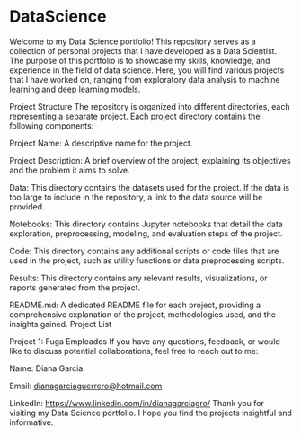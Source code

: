 ﻿# DataScience
Welcome to my Data Science portfolio! This repository serves as a collection of personal projects that I have developed as a Data Scientist. The purpose of this portfolio is to showcase my skills, knowledge, and experience in the field of data science. Here, you will find various projects that I have worked on, ranging from exploratory data analysis to machine learning and deep learning models.

Project Structure
The repository is organized into different directories, each representing a separate project. Each project directory contains the following components:

Project Name: A descriptive name for the project.

Project Description: A brief overview of the project, explaining its objectives and the problem it aims to solve.

Data: This directory contains the datasets used for the project. If the data is too large to include in the repository, a link to the data source will be provided.

Notebooks: This directory contains Jupyter notebooks that detail the data exploration, preprocessing, modeling, and evaluation steps of the project.

Code: This directory contains any additional scripts or code files that are used in the project, such as utility functions or data preprocessing scripts.

Results: This directory contains any relevant results, visualizations, or reports generated from the project.

README.md: A dedicated README file for each project, providing a comprehensive explanation of the project, methodologies used, and the insights gained.
Project List


Project 1: Fuga Empleados
If you have any questions, feedback, or would like to discuss potential collaborations, feel free to reach out to me:

Name: Diana Garcia

Email: dianagarciaguerrero@hotmail.com

LinkedIn: https://www.linkedin.com/in/dianagarciagro/
Thank you for visiting my Data Science portfolio. I hope you find the projects insightful and informative.
